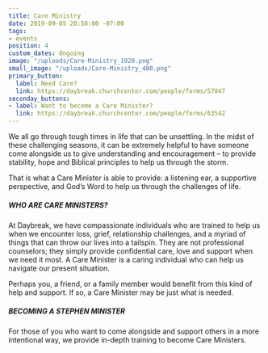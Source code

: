 ```yaml
---
title: Care Ministry
date: 2019-09-05 20:58:00 -07:00
tags:
- events
position: 4
custom_dates: Ongoing
image: "/uploads/Care-Ministry_1920.png"
small_image: "/uploads/Care-Ministry_480.png"
primary_button:
  label: Need Care?
  link: https://daybreak.churchcenter.com/people/forms/57047
seconday_buttons:
- label: Want to become a Care Minister?
  link: https://daybreak.churchcenter.com/people/forms/63542
---
```


We all go through tough times in life that can be unsettling.  In the midst of these challenging seasons, it can be extremely helpful to have someone come alongside us to give understanding and encouragement – to provide stability, hope and Biblical principles to help us through the storm.

That is what a Care Minister is able to provide:  a listening ear, a supportive perspective, and God’s Word to help us through the challenges of life.

##### WHO ARE CARE MINISTERS?

At Daybreak, we have compassionate individuals who are trained to help us when we encounter loss, grief, relationship challenges, and a myriad of things that can throw our lives into a tailspin.  They are not professional counselors; they simply provide confidential care, love and support when we need it most.  A Care Minister is a caring individual who can help us navigate our present situation.

Perhaps you, a friend, or a family member would benefit from this kind of help and support.  If so, a Care Minister may be just what is needed.


##### BECOMING A STEPHEN MINISTER

For those of you who want to come alongside and support others in a more intentional way, we provide in-depth training to become Care Ministers. 